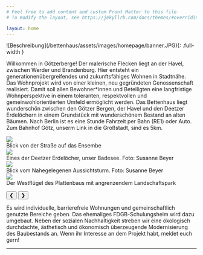 ```yaml
---
# Feel free to add content and custom Front Matter to this file.
# To modify the layout, see https://jekyllrb.com/docs/themes/#overriding-theme-defaults

layout: home
---
```



<link rel="stylesheet" href="{{ "/assets/css/carousel.css" | relative_url }}">
![Beschreibung](/bettenhaus/assets/images/homepage/banner.JPG){: .full-width }

Willkommen in Götzerberge! Der malerische Flecken liegt an der Havel, zwischen Werder und Brandenburg.
Hier entsteht ein generationenübergreifendes und zukunftsfähiges Wohnen in Stadtnähe.
Das Wohnprojekt wird von einer kleinen, neu gegründeten Genossenschaft realisiert. Damit soll allen Bewohner*innen und Beteiligten eine langfristige Wohnperspektive in einem toleranten, respektvollen und gemeinwohlorientierten Umfeld ermöglicht werden. 
Das Bettenhaus liegt wunderschön zwischen den Götzer Bergen, der Havel und den Deetzer Erdelöchern in einem Grundstück mit wunderschönem Bestand an alten Bäumen. Nach Berlin ist es eine Stunde Fahrzeit per Bahn (RE1) oder Auto. Zum Bahnhof Götz, unserm Link in die Großstadt, sind es 5km.



<div id="carousel" class="carousel">
  <div class="carousel-item">
    <img src="/bettenhaus/assets/images/homepage/entrance.jpg">
    <div class="caption">Blick von der Straße auf das Ensembe</div>
  </div>
  <div class="carousel-item active">
    <img src="/bettenhaus/assets/images/homepage/DSCF1308.jpg">
    <div class="caption">Eines der Deetzer Erdelöcher, unser Badesee. Foto: Susanne Beyer</div>
  </div>
  <div class="carousel-item">
    <img src="/bettenhaus/assets/images/homepage/DSCF1347.jpg">
    <div class="caption">Blick vom Nahegelegenen Aussichtsturm. Foto: Susanne Beyer</div>
  </div>
  <div class="carousel-item">
    <img src="/bettenhaus/assets/images/homepage/westende.jpg">
    <div class="caption">Der Westflügel des Plattenbaus mit angrenzendem Landschaftspark</div>
  </div>

  <!-- Steuerungselemente -->
  <button class="carousel-control prev" onclick="moveSlide(-1)">&#10094;</button>
  <button class="carousel-control next" onclick="moveSlide(1)">&#10095;</button>
</div>

Es wird individuelle, barrierefreie Wohnungen und gemeinschaftlich genutzte Bereiche geben. Das ehemaliges FDGB-Schulungsheim wird dazu umgebaut. Neben der sozialen Nachhaltigkeit streben wir eine ökologisch durchdachte, ästhetisch und ökonomisch überzeugende Modernisierung des Baubestands an. Wenn ihr Interesse an dem Projekt habt, meldet euch gern!
___

<script>
let currentSlide = 0;
const slides = document.querySelectorAll('.carousel-item');

function showSlide(index) {
  slides.forEach((slide, i) => {
    slide.classList.remove('active');
    if (i === index) {
      slide.classList.add('active');
    }
  });
}

function moveSlide(step) {
  currentSlide = (currentSlide + step + slides.length) % slides.length;
  showSlide(currentSlide);
}

// Zeige den ersten Slide beim Laden
showSlide(currentSlide);
</script>
